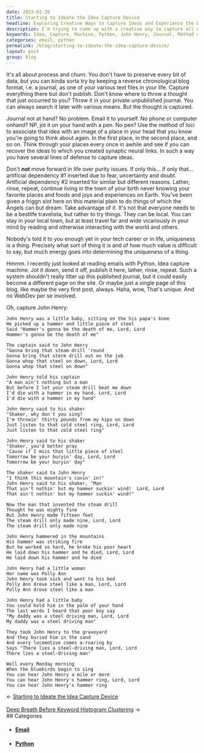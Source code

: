 ```yaml
---
date: 2023-01-20
title: Starting to Ideate the Idea Capture Device
headline: Exploring Creative Ways to Capture Ideas and Experience the World
description: I'm trying to come up with a creative way to capture all of my ideas, so I recently looked into using Python to read emails and create an idea capture machine. This got me thinking of the song John Henry, and how he worked so hard that he broke his poor heart. I'm now on a mission to find a way to capture my ideas and explore the world.
keywords: Idea, Capture, Machine, Python, John Henry, Journal, Method of Loci, Creative, Experience, World, Email, Hammer, Steel, Drive, Graveyard, Bluebirds, Sing, Mile
categories: email, python
permalink: /blog/starting-to-ideate-the-idea-capture-device/
layout: post
group: blog
---
```



It's all about process and churn. You don't have to preserve every bit of data,
but you can kinda sorta try by keeping a reverse chronological blog format,
i.e. a journal, as one of your various text files in your life. Capture
everything there but don't publish. Don't know where to throw a thought that
just occurred to you? Throw it in your private unpublished journal. You can
always search it later with various means. But the thought is captured.

Journal not at hand? No problem. Email it to yourself. No phone or computer
onhand? NP, jot it on your hand with a pen. No pen? Use the method of loci to
associate that idea with an image of a place in your head that you know you're
going to think about again. In the first place, in the second place, and so on.
Think through your places every once in awhile and see if you can recover the
ideas to which you created synaptic neural links. In such a way you have
several lines of defense to capture ideas.

Don't ***not*** move forward in life over purity issues. If only this... if
only that... artificial dependency #1 inserted due to fear, uncertainty and
doubt. Artificial dependency #2 inserted for similar but different reasons.
Lather, rinse, repeat, continue living in the town of your birth never knowing
your favorite places and foods and joys and experiences on Earth. You've been
given a friggn slot here on this material plain to do things of which the
Angels can but dream. Take advantage of it. It's not that everyone needs to be
a bestlife travelista, but rather to try things. They can be local. You can
stay in your local town, but at least travel far and wide vicariously in your
mind by reading and otherwise interacting with the world and others.

Nobody's told it to you enough yet in your tech career or in life, uniqueness
is a thing. Precisely what sort of thing it is and of how much value is
difficult to say, but much energy goes into determining the uniqueness of a
thing.

Hmmm. I recently just looked at reading emails with Python. Idea capture
machine. Jot it down, send it off, publish it here, lather, rinse, repeat. Such
a system shouldn't really litter up this published journal, but it could easily
become a different page on the site. Or maybe just a single page of this blog,
like maybe the very first post, always. Haha, wow, That's unique. And no WebDev
per se involved.

Oh, capture John Henry:

    John Henry was a little baby, sitting on the his papa's knee
    He picked up a hammer and little piece of steel
    Said "Hammer's gonna be the death of me, Lord, Lord
    Hammer's gonna be the death of me"

    The captain said to John Henry
    "Gonna bring that steam drill 'round
    Gonna bring that sterm drill out on the job
    Gonna whop that steel on down, Lord, Lord
    Gonna whop that steel on down"

    John Henry told his captain
    "A man ain't nothing but a man
    But before I let your steam drill beat me down
    I'd die with a hammer in my hand, Lord, Lord
    I'd die with a hammer in my hand"

    John Henry said to his shaker
    "Shaker, why don't you sing?
    I'm throwin' thirty pounds from my hips on down
    Just listen to that cold steel ring, Lord, Lord
    Just listen to that cold steel ring"

    John Henry said to his shaker
    "Shaker, you'd better pray
    'Cause if I miss that little piece of steel
    Tomorrow be your buryin' day, Lord, Lord
    Tomorrow be your buryin' day"

    The shaker said to John Henry
    "I think this mountain's cavin' in!"
    John Henry said to his shaker, "Man
    That ain't nothin' but my hammer suckin' wind!  Lord, Lord
    That ain't nothin' but my hammer suckin' wind!"

    Now the man that invented the steam drill
    Thought he was mighty fine
    But John Henry made fifteen feet
    The steam drill only made nine, Lord, Lord
    The steam drill only made nine

    John Henry hammered in the mountains
    His hammer was striking fire
    But he worked so hard, he broke his poor heart
    He laid down his hammer and he died, Lord, Lord
    He laid down his hammer and he died

    John Henry had a little woman
    Her name was Polly Ann
    John Henry took sick and went to his bed
    Polly Ann drove steel like a man, Lord, Lord
    Polly Ann drove steel like a man

    John Henry had a little baby
    You could hold him in the palm of your hand
    The last words I heard that poor boy say
    "My daddy was a steel driving man, Lord, Lord
    My daddy was a steel driving man"

    They took John Henry to the graveyard
    And they buried him in the sand
    And every locomotive comes a-roaring by
    Says "There lies a steel-driving man, Lord, Lord
    There lies a steel-driving man"

    Well every Monday morning
    When the bluebirds begin to sing
    You can hear John Henry a mile or more
    You can hear John Henry's hammer ring, Lord, Lord
    You can hear John Henry's hammer ring


<div class="arrow-links"><div class="post-nav-prev"><span class="arrow">&larr;&nbsp;</span><a href="/blog/starting-to-ideate-the-idea-capture-device/">Starting to Ideate the Idea Capture Device</a></div> &nbsp; <div class="post-nav-next"><a href="/blog/deep-breath-before-keyword-histogram-clustering/">Deep Breath Before Keyword Histogram Clustering</a><span class="arrow">&nbsp;&rarr;</span></div></div>
## Categories

<ul>
<li><h4><a href='/email/'>Email</a></h4></li>
<li><h4><a href='/python/'>Python</a></h4></li></ul>